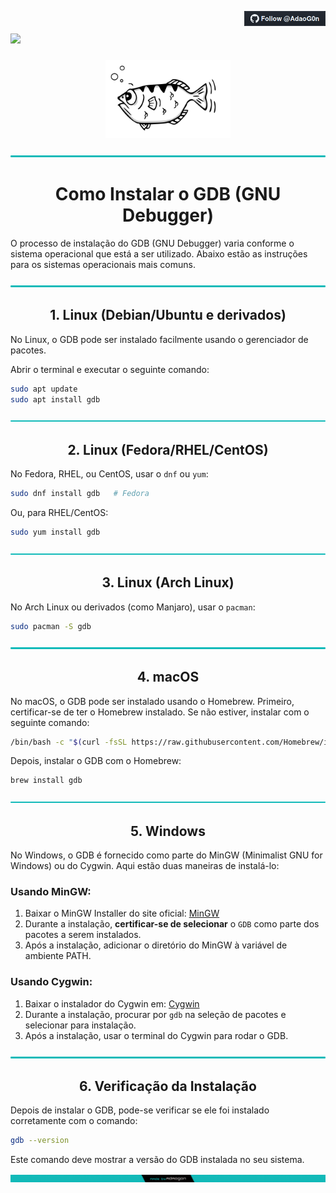 <a href="https://github.com/AdaoG0n" style="pointer-events: none;"> <img src="https://github.com/AdaoG0n/AdaoG0n/blob/main/assests/Followbutton.png" width="130" align="right"/></a>

# <a href="#" style="pointer-events: none;"><img src="https://img.shields.io/github/last-commit/AdaoG0n/GDB_-GNU_Debugger-?style=flat-square&color=%2312bab9" /> </a>

<div align="center"> 
<img width="200"  src="https://github.com/AdaoG0n/GDB_-GNU_Debugger-/blob/main/GDB_Archer_Fish_by_Andreas_Arnez.svg.png">
</div>

![](https://github.com/AdaoG0n/AdaoG0n/blob/main/assests/bar.png)
<div align="center"> 

  # Como Instalar o GDB (GNU Debugger)
</div>

O processo de instalação do GDB (GNU Debugger) varia conforme o sistema operacional que está a ser utilizado. Abaixo estão as instruções para os sistemas operacionais mais comuns.

![](https://github.com/AdaoG0n/AdaoG0n/blob/main/assests/bar.png)
<div align="center"> 

  ## 1. Linux (Debian/Ubuntu e derivados)
</div>

No Linux, o GDB pode ser instalado facilmente usando o gerenciador de pacotes.

Abrir o terminal e executar o seguinte comando:
```bash
sudo apt update  
sudo apt install gdb
```

![](https://github.com/AdaoG0n/AdaoG0n/blob/main/assests/bar.png)
<div align="center"> 

  ## 2. Linux (Fedora/RHEL/CentOS)
</div>

No Fedora, RHEL, ou CentOS, usar o `dnf` ou `yum`:
```bash
sudo dnf install gdb   # Fedora
```
Ou, para RHEL/CentOS:
```bash
sudo yum install gdb
```

![](https://github.com/AdaoG0n/AdaoG0n/blob/main/assests/bar.png)
<div align="center"> 

  ## 3. Linux (Arch Linux)
</div>

No Arch Linux ou derivados (como Manjaro), usar o `pacman`:
```bash
sudo pacman -S gdb
```

![](https://github.com/AdaoG0n/AdaoG0n/blob/main/assests/bar.png)
<div align="center"> 

  ## 4. macOS
</div>

No macOS, o GDB pode ser instalado usando o Homebrew. 
Primeiro, certificar-se de ter o Homebrew instalado. Se não estiver, instalar com o seguinte comando:
```bash
/bin/bash -c "$(curl -fsSL https://raw.githubusercontent.com/Homebrew/install/HEAD/install.sh)"
```
Depois, instalar o GDB com o Homebrew:
```bash
brew install gdb
```

![](https://github.com/AdaoG0n/AdaoG0n/blob/main/assests/bar.png)
<div align="center"> 

  ## 5. Windows
</div>

No Windows, o GDB é fornecido como parte do MinGW (Minimalist GNU for Windows) ou do Cygwin. Aqui estão duas maneiras de instalá-lo:

### Usando MinGW:

1. Baixar o MinGW Installer do site oficial: [MinGW](https://sourceforge.net/projects/mingw/)
2. Durante a instalação, **certificar-se de selecionar** o `GDB` como parte dos pacotes a serem instalados.
3. Após a instalação, adicionar o diretório do MinGW à variável de ambiente PATH.

### Usando Cygwin:

1. Baixar o instalador do Cygwin em: [Cygwin](https://www.cygwin.com/)
2. Durante a instalação, procurar por `gdb` na seleção de pacotes e selecionar para instalação.
3. Após a instalação, usar o terminal do Cygwin para rodar o GDB.


![](https://github.com/AdaoG0n/AdaoG0n/blob/main/assests/bar.png)
<div align="center"> 

  ## 6. Verificação da Instalação
</div>

Depois de instalar o GDB, pode-se verificar se ele foi instalado corretamente com o comando:
```bash
gdb --version
```

Este comando deve mostrar a versão do GDB instalada no seu sistema.



![](https://github.com/AdaoG0n/AdaoG0n/blob/main/assests/animated%20gifs/madeby.gif)

